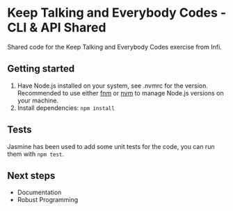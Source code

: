 # Keep Talking and Everybody Codes - CLI & API Shared

Shared code for the Keep Talking and Everybody Codes exercise from Infi.

## Getting started

1. Have Node.js installed on your system, see .nvmrc for the version. Recommended to use either [fnm](https://github.com/Schniz/fnm) or [nvm](https://github.com/nvm-sh/nvm) to manage Node.js versions on your machine.
2. Install dependencies: `npm install`

## Tests

Jasmine has been used to add some unit tests for the code, you can run them with `npm test`.

## Next steps

- Documentation
- Robust Programming
